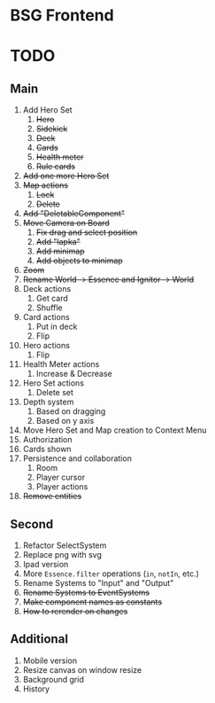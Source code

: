 # BSG Frontend

# TODO

## Main

1. Add Hero Set
   1. ~~Hero~~
   2. ~~Sidekick~~
   3. ~~Deck~~
   4. ~~Cards~~
   5. ~~Health meter~~
   6. ~~Rule cards~~
2. ~~Add one more Hero Set~~
3. ~~Map actions~~
   1. ~~Lock~~
   2. ~~Delete~~
4. ~~Add "DeletableComponent"~~
5. ~~Move Camera on Board~~
   1. ~~Fix drag and select position~~
   2. ~~Add "lapka"~~
   3. ~~Add minimap~~
   4. ~~Add objects to minimap~~
6. ~~Zoom~~
7. ~~Rename World -> Essence and Ignitor -> World~~
8. Deck actions
   1. Get card
   2. Shuffle
9. Card actions
   1. Put in deck
   2. Flip
10. Hero actions
    1. Flip
11. Health Meter actions
    1. Increase & Decrease
12. Hero Set actions
    1. Delete set
13. Depth system
    1. Based on dragging
    2. Based on y axis
14. Move Hero Set and Map creation to Context Menu
15. Authorization
16. Cards shown
17. Persistence and collaboration
    1. Room
    2. Player cursor
    3. Player actions
18. ~~Remove entities~~

## Second

1. Refactor SelectSystem
2. Replace png with svg
3. Ipad version
4. More `Essence.filter` operations (`in`, `notIn`, etc.)
5. Rename Systems to "Input" and "Output"
6. ~~Rename Systems to EventSystems~~
7. ~~Make component names as constants~~
8. ~~How to rerender on changes~~

## Additional

1. Mobile version
2. Resize canvas on window resize
3. Background grid
4. History
